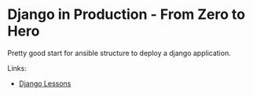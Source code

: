 # Django in Production - From Zero to Hero

Pretty good start for ansible structure  to deploy a django application.

Links:

* [Django Lessons](https://django-lessons.com)
